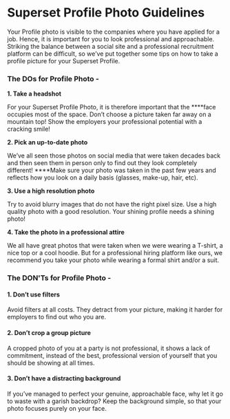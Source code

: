 # Superset Profile Photo Guidelines

Your Profile photo is visible to the companies where you have applied for a job. Hence, it is important for you to look professional and approachable. Striking the balance between a social site and a professional recruitment platform can be difficult, so we’ve put together some tips on how to take a profile picture for your Superset Profile.

### The DOs for Profile Photo -

**1. Take a headshot** 

For your Superset Profile Photo, it is therefore important that the ****face occupies most of the space. Don’t choose a picture taken far away on a mountain top! Show the employers your professional potential with a cracking smile!

**2. Pick an up-to-date photo**

We’ve all seen those photos on social media that were taken decades back and then seen them in person only to find out they look completely different! ****Make sure your photo was taken in the past few years and reflects how you look on a daily basis \(glasses, make-up, hair, etc\).

**3. Use a high resolution photo**

Try to avoid blurry images that do not have the right pixel size. Use a high quality photo with a good resolution. Your shining profile needs a shining photo!

**4. Take the photo in a professional attire**

We all have great photos that were taken when we were wearing a T-shirt, a nice top or a cool hoodie. But for a professional hiring platform like ours, we recommend you take your photo while wearing a formal shirt and/or a suit.

### The DON'Ts for Profile Photo -

#### **1. Don’t use filters**

Avoid filters at all costs. They detract from your picture, making it harder for employers to find out who you are.

#### **2. Don’t crop a group picture**

A cropped photo of you at a party is not professional, it shows a lack of commitment, instead of the best, professional version of yourself that you should be showing at all times.

#### **3. Don’t have a distracting background**

If you’ve managed to perfect your genuine, approachable face, why let it go to waste with a garish backdrop? Keep the background simple, so that your photo focuses purely on your face. 



